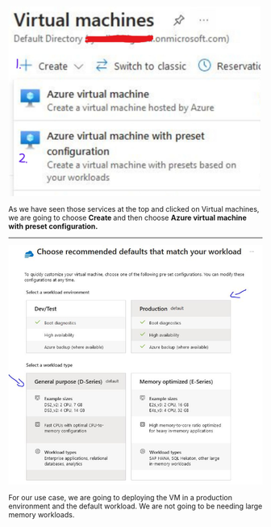 <img src="/picturesv2/step1.jpg" width="500px" alt="click on create and second option">
<p>
  As we have seen those services at the top and clicked on Virtual machines, we are going to choose <b> Create </b> and then choose <b> Azure virtual machine with preset configuration. </b>
</p>

<hr> 

<img src="/picturesv2/step2.JPG" width="600px" alt="picking size of VM">
<p> 
For our use case, we are going to deploying the VM in a production environment and the default workload. We are not going to be needing large memory workloads. 
</p>
